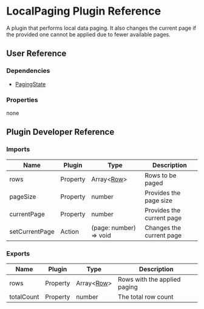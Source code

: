 # LocalPaging Plugin Reference

A plugin that performs local data paging. It also changes the current page if the provided one cannot be applied due to fewer available pages.

## User Reference

### Dependencies

- [PagingState](paging-state.md)

### Properties

none

## Plugin Developer Reference

### Imports

Name | Plugin | Type | Description
-----|--------|------|------------
rows | Property | Array&lt;[Row](grid.md#row)&gt; | Rows to be paged
pageSize | Property | number | Provides the page size
currentPage | Property | number | Provides the current page
setCurrentPage | Action | (page: number) => void | Changes the current page

### Exports

Name | Plugin | Type | Description
-----|--------|------|------------
rows | Property | Array&lt;[Row](grid.md#row)&gt; | Rows with the applied paging
totalCount | Property | number | The total row count
